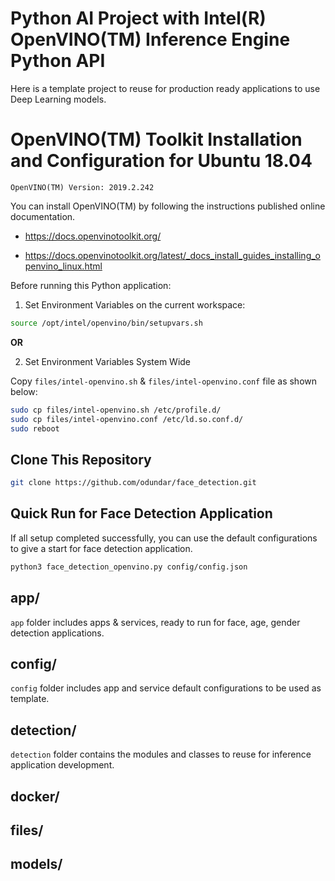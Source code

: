 # Python AI Project with Intel(R) OpenVINO(TM) Inference Engine Python API

Here is a template project to reuse for production ready applications to use Deep Learning models.

# OpenVINO(TM) Toolkit Installation and Configuration for Ubuntu 18.04

 ``OpenVINO(TM) Version: 2019.2.242``

You can install OpenVINO(TM) by following the instructions published online documentation.

- https://docs.openvinotoolkit.org/

- https://docs.openvinotoolkit.org/latest/_docs_install_guides_installing_openvino_linux.html

Before running this Python application:

1. Set Environment Variables on the current workspace:

```bash
source /opt/intel/openvino/bin/setupvars.sh
```

**OR**

2. Set Environment Variables System Wide

Copy `files/intel-openvino.sh` & `files/intel-openvino.conf` file as shown below:

```bash
sudo cp files/intel-openvino.sh /etc/profile.d/
sudo cp files/intel-openvino.conf /etc/ld.so.conf.d/ 
sudo reboot
```

## Clone This Repository

```bash
git clone https://github.com/odundar/face_detection.git
```

## Quick Run for Face Detection Application
If all setup completed successfully, you can use the default configurations to give a start for face detection application. 

```bash
python3 face_detection_openvino.py config/config.json
```

## app/

`app` folder includes apps & services, ready to run for face, age, gender detection applications.

## config/

`config` folder includes app and service default configurations to be used as template.  

## detection/

`detection` folder contains the modules and classes to reuse for inference application development. 

## docker/

## files/

## models/
 
